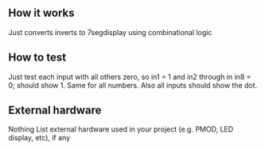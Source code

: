 <!---

This file is used to generate your project datasheet. Please fill in the information below and delete any unused
sections.

You can also include images in this folder and reference them in the markdown. Each image must be less than
512 kb in size, and the combined size of all images must be less than 1 MB.
-->

## How it works
Just converts inverts to 7segdisplay using combinational logic
## How to test
Just test each input with all others zero, so in1 = 1 and in2 through in in8 = 0; should show 1. Same for all numbers. Also all inputs should show the dot.

## External hardware
Nothing
List external hardware used in your project (e.g. PMOD, LED display, etc), if any
